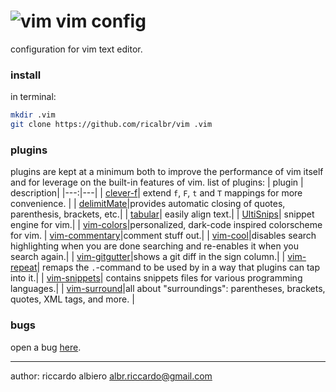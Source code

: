# ![vim](https://www.vim.org/images/vim32x32.gif) vim config

configuration for vim text editor.

### install
in terminal:
``` bash
mkdir .vim
git clone https://github.com/ricalbr/vim .vim
```

### plugins
plugins are kept at a minimum both to improve the performance of vim itself and for leverage on the built-in features of vim.
list of plugins:
| plugin | description|
|---:|---|
| [clever-f](https://github.com/rhysd/clever-f.vim)| extend `f`, `F`, `t` and `T` mappings for more convenience. |
| [delimitMate](https://github.com/Raimondi/delimitMate)|provides automatic closing of quotes, parenthesis, brackets, etc.|
| [tabular](https://github.com/godlygeek/tabular)| easily align text.|
| [UltiSnips](https://github.com/SirVer/ultisnips)| snippet engine for vim.|
| [vim-colors](https://github.com/ricalbr/vim-colors)|personalized, dark-code inspired colorscheme for vim.
| [vim-commentary](https://github.com/tpope/vim-commentary)|comment stuff out.|
| [vim-cool](https://github.com/romainl/vim-cool)|disables search highlighting when you are done searching and re-enables it when you search again.|
| [vim-gitgutter](https://github.com/airblade/vim-gitgutter)|shows a git diff in the sign column.|
| [vim-repeat](https://github.com/tpope/vim-repeat)| remaps the `.`-command to be used by in a way that plugins can tap into it.|
| [vim-snippets](https://github.com/honza/vim-snippets)| contains snippets files for various programming languages.|
| [vim-surround](https://github.com/tpope/vim-surround)|all about "surroundings": parentheses, brackets, quotes, XML tags, and more. |

### bugs
open a bug [here](https://github.com/ricalbr/vim/issues).

---
author: riccardo albiero albr.riccardo@gmail.com
